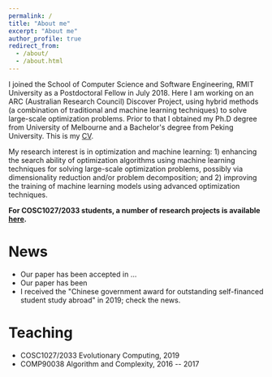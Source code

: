 ```yaml
---
permalink: /
title: "About me"
excerpt: "About me"
author_profile: true
redirect_from: 
  - /about/
  - /about.html
---
```


I joined the School of Computer Science and Software Engineering, RMIT University as a Postdoctoral Fellow in July 2018. Here I am working on an ARC (Australian Research Council) Discover Project, using hybrid methods (a combination of traditional and machine learning techniques) to solve large-scale optimization problems. Prior to that I obtained my Ph.D degree from University of Melbourne and a Bachelor's degree from Peking University. This is my [CV](https://yuansuny.github.io/files/YUANSUN_CV.pdf). <br/>

My research interest is in optimization and machine learning: 1) enhancing the search ability of optimization algorithms using machine learning techniques for solving large-scale optimization problems, possibly via dimensionality reduction and/or problem decomposition; and 2) improving the training of machine learning models using advanced optimization techniques. <br/>

__For COSC1027/2033 students, a number of research projects is available [here](https://yuansuny.github.io/projects).__





News
======
* Our paper has been accepted in ... 
* Our paper has been 
* I received the "Chinese government award for outstanding self-financed student study abroad" in 2019; check the news. 


Teaching 
======
* COSC1027/2033 Evolutionary Computing, 2019
* COMP90038 Algorithm and Complexity, 2016 -- 2017





